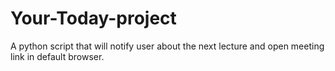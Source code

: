 # Your-Today-project
A python script that will notify user about the next lecture and open meeting link in default browser.
